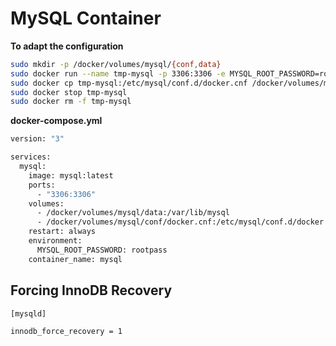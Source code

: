 # MySQL Container

**To adapt the configuration**

```bash
sudo mkdir -p /docker/volumes/mysql/{conf,data}
sudo docker run --name tmp-mysql -p 3306:3306 -e MYSQL_ROOT_PASSWORD=rootpass -d mysql:latest
sudo docker cp tmp-mysql:/etc/mysql/conf.d/docker.cnf /docker/volumes/mysql/conf/docker.cnf
sudo docker stop tmp-mysql
sudo docker rm -f tmp-mysql
```

**docker-compose.yml**

```bash
version: "3"

services:
  mysql:
    image: mysql:latest
    ports:
      - "3306:3306"
    volumes:
      - /docker/volumes/mysql/data:/var/lib/mysql
      - /docker/volumes/mysql/conf/docker.cnf:/etc/mysql/conf.d/docker.cnf
    restart: always
    environment:
      MYSQL_ROOT_PASSWORD: rootpass
    container_name: mysql
```


## Forcing InnoDB Recovery

```
[mysqld]

innodb_force_recovery = 1
```
